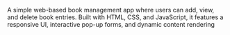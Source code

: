 A simple web-based book management app where users can add, view, and delete book entries. Built with HTML, CSS, and JavaScript, it features a responsive UI, interactive pop-up forms, and dynamic content rendering
